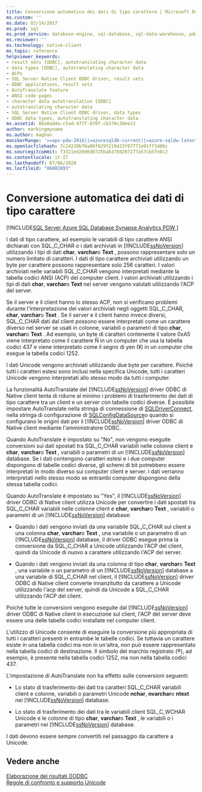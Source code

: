```yaml
---
title: Conversione automatica dei dati di tipo carattere | Microsoft Docs
ms.custom: ''
ms.date: 03/14/2017
ms.prod: sql
ms.prod_service: database-engine, sql-database, sql-data-warehouse, pdw
ms.reviewer: ''
ms.technology: native-client
ms.topic: reference
helpviewer_keywords:
- result sets [ODBC], autotranslating character data
- data types [ODBC], autotranslating character data
- ACPs
- SQL Server Native Client ODBC driver, result sets
- ODBC applications, result sets
- AutoTranslate feature
- ANSI code pages
- character data autotranslation [ODBC]
- autotranslating character data
- SQL Server Native Client ODBC driver, data types
- ODBC data types, autotranslating character data
ms.assetid: 86a8adda-c5ad-477f-870f-cb370c39ee13
author: markingmyname
ms.author: maghan
monikerRange: '>=aps-pdw-2016||=azuresqldb-current||=azure-sqldw-latest||>=sql-server-2016||=sqlallproducts-allversions||>=sql-server-linux-2017||=azuresqldb-mi-current'
ms.openlocfilehash: 7c24230b76a08f629f219d23f67771e91ff3486c
ms.sourcegitcommit: f3321ed29d6d8725ba6378d207277a57cb5fe8c2
ms.contentlocale: it-IT
ms.lasthandoff: 07/06/2020
ms.locfileid: "86002893"
---
```

# <a name="autotranslation-of-character-data"></a>Conversione automatica dei dati di tipo carattere
[!INCLUDE[SQL Server Azure SQL Database Synapse Analytics PDW ](../../includes/applies-to-version/sql-asdb-asdbmi-asa-pdw.md)]

  I dati di tipo carattere, ad esempio le variabili di tipo carattere ANSI dichiarati con SQL_C_CHAR o i dati archiviati in [!INCLUDE[ssNoVersion](../../includes/ssnoversion-md.md)] utilizzando i tipi di dati **char**, **varchar**o **Text** , possono rappresentare solo un numero limitato di caratteri. I dati di tipo carattere archiviati utilizzando un byte per carattere possono rappresentare solo 256 caratteri. I valori archiviati nelle variabili SQL_C_CHAR vengono interpretati mediante la tabella codici ANSI (ACP) del computer client. I valori archiviati utilizzando i tipi di dati **char**, **varchar**o **Text** nel server vengono valutati utilizzando l'ACP del server.  
  
 Se il server e il client hanno lo stesso ACP, non si verificano problemi durante l'interpretazione dei valori archiviati negli oggetti SQL_C_CHAR, **char**, **varchar**o **Text** . Se il server e il client hanno invece diversi, SQL_C_CHAR dati dal client possono essere interpretati come un carattere diverso nel server se usati in colonne, variabili o parametri di tipo **char**, **varchar**o **Text** . Ad esempio, un byte di caratteri contenente il valore 0xA5 viene interpretato come il carattere Ñ in un computer che usa la tabella codici 437 e viene interpretato come il segno di yen (¥) in un computer che esegue la tabella codici 1252.  
  
 I dati Unicode vengono archiviati utilizzando due byte per carattere. Poiché tutti i caratteri estesi sono inclusi nella specifica Unicode, tutti i caratteri Unicode vengono interpretati allo stesso modo da tutti i computer.  
  
 La funzionalità AutoTranslate del [!INCLUDE[ssNoVersion](../../includes/ssnoversion-md.md)] driver ODBC di Native client tenta di ridurre al minimo i problemi di trasferimento dei dati di tipo carattere tra un client e un server con tabelle codici diverse. È possibile impostare AutoTranslate nella stringa di connessione di [SQLDriverConnect](../../relational-databases/native-client-odbc-api/sqldriverconnect.md), nella stringa di configurazione di [SQLConfigDataSource](../../relational-databases/native-client-odbc-api/sqlconfigdatasource.md)o quando si configurano le origini dati per il [!INCLUDE[ssNoVersion](../../includes/ssnoversion-md.md)] driver ODBC di Native client mediante l'amministratore ODBC.  
  
 Quando AutoTranslate è impostato su "No", non vengono eseguite conversioni sui dati spostati tra SQL_C_CHAR variabili nelle colonne client e **char**, **varchar**o **Text** , variabili o parametri di un [!INCLUDE[ssNoVersion](../../includes/ssnoversion-md.md)] database. Se i dati contengono caratteri estesi e i due computer dispongono di tabelle codici diverse, gli schemi di bit potrebbero essere interpretati in modo diverso sui computer client e server. I dati verranno interpretati nello stesso modo se entrambi computer dispongono della stessa tabella codici.  
  
 Quando AutoTranslate è impostato su "Yes", il [!INCLUDE[ssNoVersion](../../includes/ssnoversion-md.md)] driver ODBC di Native client utilizza Unicode per convertire i dati spostati tra SQL_C_CHAR variabili nelle colonne client e **char**, **varchar**o **Text** , variabili o parametri di un [!INCLUDE[ssNoVersion](../../includes/ssnoversion-md.md)] database:  
  
-   Quando i dati vengono inviati da una variabile SQL_C_CHAR sul client a una colonna **char**, **varchar**o **Text** , una variabile o un parametro di un [!INCLUDE[ssNoVersion](../../includes/ssnoversion-md.md)] database, il driver ODBC esegue prima la conversione da SQL_C_CHAR a Unicode utilizzando l'ACP del client, quindi da Unicode di nuovo a carattere utilizzando l'ACP del server.  
  
-   Quando i dati vengono inviati da una colonna di tipo **char**, **varchar**o **Text** , una variabile o un parametro di un [!INCLUDE[ssNoVersion](../../includes/ssnoversion-md.md)] database a una variabile di SQL_C_CHAR nel client, il [!INCLUDE[ssNoVersion](../../includes/ssnoversion-md.md)] driver ODBC di Native client converte innanzitutto da carattere a Unicode utilizzando l'acp del server, quindi da Unicode a SQL_C_CHAR utilizzando l'ACP del client.  
  
 Poiché tutte le conversioni vengono eseguite dal [!INCLUDE[ssNoVersion](../../includes/ssnoversion-md.md)] driver ODBC di Native client in esecuzione sul client, l'ACP del server deve essere una delle tabelle codici installate nel computer client.  
  
 L'utilizzo di Unicode consente di eseguire la conversione più appropriata di tutti i caratteri presenti in entrambe le tabelle codici. Se tuttavia un carattere esiste in una tabella codici ma non in un'altra, non può essere rappresentato nella tabella codici di destinazione. Il simbolo del marchio registrato (®), ad esempio, è presente nella tabella codici 1252, ma non nella tabella codici 437.  
  
 L'impostazione di AutoTranslate non ha effetto sulle conversioni seguenti:  
  
-   Lo stato di trasferimento dei dati tra caratteri SQL_C_CHAR variabili client e colonne, variabili o parametri Unicode **nchar**, **nvarchar**o **ntext** nei [!INCLUDE[ssNoVersion](../../includes/ssnoversion-md.md)] database.  
  
-   Lo stato di trasferimento dei dati tra le variabili client SQL_C_WCHAR Unicode e le colonne di tipo **char**, **varchar**o **Text** , le variabili o i parametri nei [!INCLUDE[ssNoVersion](../../includes/ssnoversion-md.md)] database.  
  
 I dati devono essere sempre convertiti nel passaggio da carattere a Unicode.  
  
## <a name="see-also"></a>Vedere anche  
 [Elaborazione dei risultati &#40;&#41;ODBC](../../relational-databases/native-client-odbc-results/processing-results-odbc.md)   
 [Regole di confronto e supporto Unicode](../../relational-databases/collations/collation-and-unicode-support.md)  
  
  
